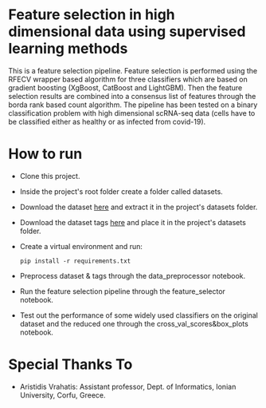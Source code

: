 # Feature selection in high dimensional data using supervised learning methods

This is a feature selection pipeline. Feature selection is performed using the RFECV wrapper based algorithm for three classifiers which are based on gradient boosting (XgBoost, CatBoost and LightGBM). Then the feature selection results are combined into a consensus list of features through the borda rank based count algorithm. The pipeline has been tested on a binary classification problem with high dimensional scRNA-seq data (cells have to be classified either as healthy or as infected from covid-19).

# How to run

- Clone this project.

- Inside the project's root folder create a folder called datasets.

- Download the dataset [here](https://www.ebi.ac.uk/gxa/sc/experiment/E-MTAB-9221/download/zip?fileType=normalised&accessKey=) and extract it in the project's datasets folder.

- Download the dataset tags [here](https://www.ebi.ac.uk/gxa/sc/experiment/E-MTAB-9221/download?fileType=experiment-design&accessKey=) and place it in the project's datasets folder.

- Create a virtual environment and run:

  `pip install -r requirements.txt`

- Preprocess dataset & tags through the data_preprocessor notebook.

- Run the feature selection pipeline through the feature_selector notebook.

- Test out the performance of some widely used classifiers on the original dataset and the reduced one through the cross_val_scores&box_plots notebook.

# Special Thanks To

- Aristidis Vrahatis: Assistant professor, Dept. of Informatics, Ionian University, Corfu, Greece.

